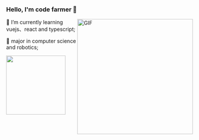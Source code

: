 ### Hello, I'm code farmer 👋  

<img align="right" alt="GIF" width="312px" src="https://i.pinimg.com/originals/e4/26/70/e426702edf874b181aced1e2fa5c6cde.gif" />

🌱 I’m currently learning vuejs、react and typescript;

💼 major in computer science and robotics;


<img align="left" height="160px" src="https://github-readme-stats.vercel.app/api?username=codefarmer2019&show_icons=true&theme=dracula" />

<!--
**lovelyyoshino/lovelyyoshino** is a ✨ _special_ ✨ repository because its `README.md` (this file) appears on your GitHub profile.

Here are some ideas to get you started:

- 🔭 I’m currently working on ...
- 🌱 I’m currently learning ...
- 👯 I’m looking to collaborate on ...
- 🤔 I’m looking for help with ...
- 💬 Ask me about ...
- 📫 How to reach me: ...
- 😄 Pronouns: ...
- ⚡ Fun fact: ...
-->
